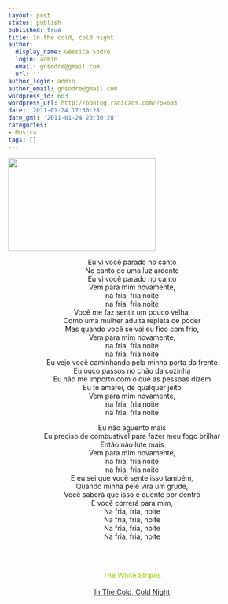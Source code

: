 ```yaml
---
layout: post
status: publish
published: true
title: In the cold, cold night
author:
  display_name: Géssica Sodré
  login: admin
  email: gnsodre@gmail.com
  url: ''
author_login: admin
author_email: gnsodre@gmail.com
wordpress_id: 603
wordpress_url: http://pontog.radicaos.com/?p=603
date: '2011-01-24 17:30:28'
date_gmt: '2011-01-24 20:30:28'
categories:
- Musica
tags: []
---
```

<p><a href="http://pontog.radicaos.com/wp-content/uploads/2010/11/PinUp_10.png"><img class="aligncenter size-medium wp-image-431" title="PinUp_10" src="http://pontog.radicaos.com/wp-content/uploads/2010/11/PinUp_10-300x189.png" alt="" width="300" height="189" /></a></p>
<div style="text-align: center;">Eu vi você parado no canto</div>
<div style="text-align: center;">No canto de uma luz ardente</div>
<div style="text-align: center;">Eu vi você parado no canto</div>
<div style="text-align: center;">Vem para mim novamente,</div>
<div style="text-align: center;">na fria, fria noite</div>
<div style="text-align: center;">na fria, fria noite</div>
<div style="text-align: center;">Você me faz sentir um pouco velha,</div>
<div style="text-align: center;">Como uma mulher adulta repleta de poder</div>
<div style="text-align: center;">Mas quando você se vai eu fico com frio,</div>
<div style="text-align: center;">Vem para mim novamente,</div>
<div style="text-align: center;">na fria, fria noite</div>
<div style="text-align: center;">na fria, fria noite</div>
<div style="text-align: center;">Eu vejo você caminhando pela minha porta da frente</div>
<div style="text-align: center;">Eu ouço passos no chão da cozinha</div>
<div style="text-align: center;">Eu não me importo com o que as pessoas dizem</div>
<div style="text-align: center;">Eu te amarei, de qualquer jeito</div>
<div style="text-align: center;">Vem para mim novamente,</div>
<div style="text-align: center;">na fria, fria noite</div>
<div style="text-align: center;">na fria, fria noite</div>
<p style="text-align: center;">
<div style="text-align: center;">Eu não aguento mais</div>
<div style="text-align: center;">Eu preciso de combustível para fazer meu fogo brilhar</div>
<div style="text-align: center;">Então não lute mais</div>
<div style="text-align: center;">Vem para mim novamente,</div>
<div style="text-align: center;">na fria, fria noite</div>
<div style="text-align: center;">na fria, fria noite</div>
<div style="text-align: center;">E eu sei que você sente isso também,</div>
<div style="text-align: center;">Quando minha pele vira um grude,</div>
<div style="text-align: center;">Você saberá que isso é quente por dentro</div>
<div style="text-align: center;">E você correrá para mim,</div>
<div style="text-align: center;">Na fria, fria, noite</div>
<div style="text-align: center;">Na fria, fria, noite</div>
<div style="text-align: center;">Na fria, fria, noite</div>
<div style="text-align: center;">Na fria, fria, noite</div>
<p><br/><br/></p>
<div style="text-align: center;"><span style="color: #99cc00;">The White Stripes</span></div>
<div style="text-align: center;"><span style="color: #99cc00;"><br />
</span></div>
<div style="text-align: center;"><a href="http://pontog.radicaos.com/wp-content/uploads/2011/01/The-White-Stripes-05-In-The-Cold-Cold-Night.mp3">In The Cold, Cold Night</a></div>
